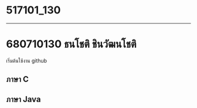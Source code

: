 ﻿# 517101_130
--------------
# 680710130 ธนโชติ ชินวัฒนโชติ


เริ่มต้นใช้งาน github

## ภาษา C
## ภาษา Java